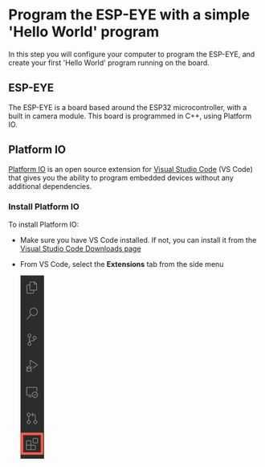 # Program the ESP-EYE with a simple 'Hello World' program

In this step you will configure your computer to program the ESP-EYE, and create your first 'Hello World' program running on the board.

## ESP-EYE

The ESP-EYE is a board based around the ESP32 microcontroller, with a built in camera module. This board is programmed in C++, using Platform IO.

## Platform IO

[Platform IO](https://platformio.org) is an open source extension for [Visual Studio Code](http://code.visualstudio.com?WT.mc_id=iotcurriculum-github-jabenn) (VS Code) that gives you the ability to program embedded devices without any additional dependencies.

### Install Platform IO

To install Platform IO:

* Make sure you have VS Code installed. If not, you can install it from the [Visual Studio Code Downloads page](https://code.visualstudio.com/Download?WT.mc_id=iotcurriculum-github-jabenn)
* From VS Code, select the **Extensions** tab from the side menu

    ![The VS Code extensions menu](../../../../images/vscode-extensions-menu.png)